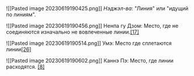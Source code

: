 ![[Pasted image 20230619190425.png]]
_Нэджэл-ва_: "Линия" или "идущий по линиям".

![[Pasted image 20230619190456.png]]
Ненпа гу Дзом: Место, где не соединяются изначально не вовлеченные линии.[[17]](https://pathologic.fandom.com/ru/wiki/%D0%A1%D1%82%D0%B5%D0%BF%D0%BD%D0%BE%D0%B9_%D1%8F%D0%B7%D1%8B%D0%BA#cite_note-17)

![[Pasted image 20230619190514.png]]
Умэ: Место где сплетаются линии[[26]](https://pathologic.fandom.com/ru/wiki/%D0%A1%D1%82%D0%B5%D0%BF%D0%BD%D0%BE%D0%B9_%D1%8F%D0%B7%D1%8B%D0%BA#cite_note-26)

![[Pasted image 20230619190602.png]]
Каннэ Пэ: Место, где линии расходятся. [[8]](https://pathologic.fandom.com/ru/wiki/%D0%A1%D1%82%D0%B5%D0%BF%D0%BD%D0%BE%D0%B9_%D1%8F%D0%B7%D1%8B%D0%BA#cite_note-8)